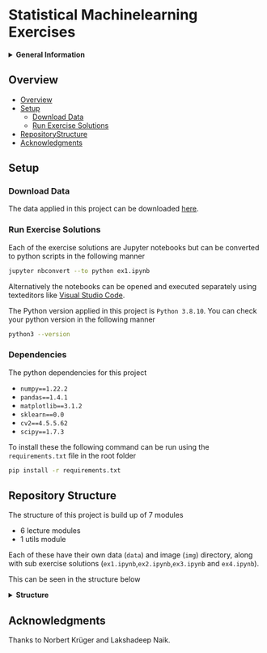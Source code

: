 # Statistical Machinelearning Exercises

<details>
<summary><strong>General Information</strong></summary></br>

| Titles                                                      | Values                                                                         |
|-------------------------------------------------------------|--------------------------------------------------------------------------------|
| Course ID                                                   | T550031101                                                                     |
| Course ECTS                                                 | 5                                                                              |
| Group number                                                | 10                                                                             |
| Group members                                               | Joakim Stein, Thomas Agervig & Victor Staven                                   |
| Teacher                                                     | Norbert Krüger                                                                 |
| Instructor                                                  | Lakshadeep Naik                                                                |

</details>

## Overview

* [Overview](#overview)
* [Setup](#setup)
	+ [Download Data](#download-data)
	+ [Run Exercise Solutions](#run-exercise-solutions)
* [RepositoryStructure](#repository-structure)
* [Acknowledgments](#acknowledgments)

## Setup

### Download Data

The data applied in this project can be downloaded [here](https://drive.google.com/file/d/1Jk-uDbLiSbpBexvtzlzgX8-PFhHvpSzo/view?usp=sharing).

### Run Exercise Solutions

Each of the exercise solutions are Jupyter notebooks but can be converted to python scripts in the following manner
```bash
jupyter nbconvert --to python ex1.ipynb
```
Alternatively the notebooks can be opened and executed separately using texteditors like [Visual Studio Code](https://code.visualstudio.com/).

The Python version applied in this project is `Python 3.8.10`. You can check your python version in the following manner
```bash
python3 --version
```

### Dependencies

The python dependencies for this project 

- `numpy==1.22.2`
- `pandas==1.4.1`
- `matplotlib==3.1.2`
- `sklearn==0.0` 
- `cv2==4.5.5.62`
- `scipy==1.7.3`  

To install these the following command can be run using the `requirements.txt` file in the root folder
```bash
pip install -r requirements.txt
```

## Repository Structure

The structure of this project is build up of 7 modules
- 6 lecture modules 
- 1 utils module

Each of these have their own data (`data`) and image (`img`) directory, along with sub exercise solutions (`ex1.ipynb`,`ex2.ipynb`,`ex3.ipynb` and `ex4.ipynb`).

This can be seen in the structure below

<details>
<summary><strong>Structure<code></code></strong></summary></br>

```
.
├── bayes_classification
│   ├── data
│   ├── img
│   ├── constants.py
│   ├── ex1.ipynb
│   ├── ex2.ipynb
│   ├── ex3.ipynb
│   └── ex4.ipynb
├── clustering
│   ├── data
│   ├── ...
│   └── ex4.ipynb
├── decision_and_random_trees
│   ├── data
│   ├── ...
│   └── ex4.ipynb
├── knn
│   ├── data
│   ├── ...
│   └── ex4.ipynb
├── pca
│   ├── data
│   ├── ...
│   └── ex4.ipynb
├── svm_and_nn
│   ├── data
│   ├── ...
│   └── ex4.ipynb
├── utils
|   └── image_utils.py
└── README.md
```
</details>

## Acknowledgments

Thanks to Norbert Krüger and Lakshadeep Naik.

[semver]: http://semver.org/
[releases]: about:blank
[changelog]: CHANGELOG.md
[wiki]: about:blank

[ros]: http://wiki.ros.org/noetic
[gazebo]: http://gazebosim.org
[rosdep]: https://wiki.ros.org/rosdep
[vcstool]: https://github.com/dirk-thomas/vcstool
[catkin_tools]: https://catkin-tools.readthedocs.io
[export_fig]: https://se.mathworks.com/matlabcentral/fileexchange/23629-export_fig
[Ghostscript]: https://ghostscript.com/index.html

